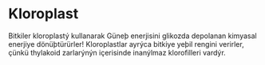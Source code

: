 # Kloroplast

Bitkiler kloroplastý kullanarak Güneþ enerjisini glikozda depolanan kimyasal
enerjiye dönüþtürürler! Kloroplastlar ayrýca bitkiye yeþil rengini verirler,
çünkü thylakoid zarlarýnýn içerisinde inanýlmaz klorofilleri vardýr.
